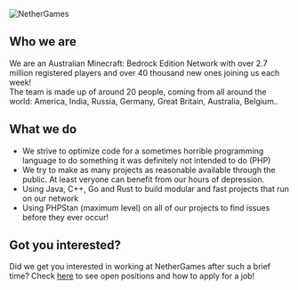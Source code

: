 ![NetherGames](https://cdn.nethergames.org/img/logo/one-line-non-flush-light.png)
## Who we are
We are an Australian Minecraft: Bedrock Edition Network with over 2.7 million registered players and over 40 thousand new ones joining us each week! <br/>
The team is made up of around 20 people, coming from all around the world: America, India, Russia, Germany, Great Britain, Australia, Belgium..

## What we do

- We strive to optimize code for a sometimes horrible programming language to do something it was definitely not intended to do (PHP)
- We try to make as many projects as reasonable available through the public. At least veryone can benefit from our hours of depression.
- Using Java, C++, Go and Rust to build modular and fast projects that run on our network
- Using PHPStan (maximum level) on all of our projects to find issues before they ever occur!

## Got you interested?
Did we get you interested in working at NetherGames after such a brief time? Check [here](https://ngmc.co/jobs) to see open positions and how to apply for a job!
